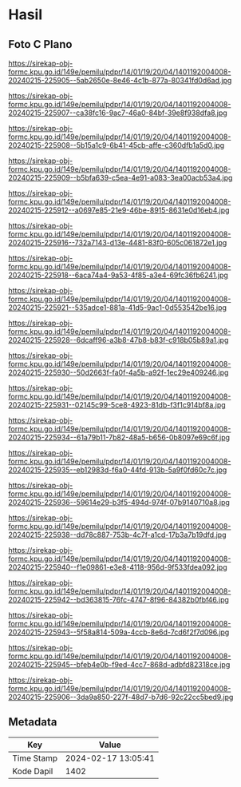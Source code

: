 # Hasil

## Foto C Plano

https://sirekap-obj-formc.kpu.go.id/149e/pemilu/pdpr/14/01/19/20/04/1401192004008-20240215-225905--5ab2650e-8e46-4c1b-877a-80341fd0d6ad.jpg

https://sirekap-obj-formc.kpu.go.id/149e/pemilu/pdpr/14/01/19/20/04/1401192004008-20240215-225907--ca38fc16-9ac7-46a0-84bf-39e8f938dfa8.jpg

https://sirekap-obj-formc.kpu.go.id/149e/pemilu/pdpr/14/01/19/20/04/1401192004008-20240215-225908--5b15a1c9-6b41-45cb-affe-c360dfb1a5d0.jpg

https://sirekap-obj-formc.kpu.go.id/149e/pemilu/pdpr/14/01/19/20/04/1401192004008-20240215-225909--b5bfa639-c5ea-4e91-a083-3ea00acb53a4.jpg

https://sirekap-obj-formc.kpu.go.id/149e/pemilu/pdpr/14/01/19/20/04/1401192004008-20240215-225912--a0697e85-21e9-46be-8915-8631e0d16eb4.jpg

https://sirekap-obj-formc.kpu.go.id/149e/pemilu/pdpr/14/01/19/20/04/1401192004008-20240215-225916--732a7143-d13e-4481-83f0-605c061872e1.jpg

https://sirekap-obj-formc.kpu.go.id/149e/pemilu/pdpr/14/01/19/20/04/1401192004008-20240215-225918--6aca74a4-9a53-4f85-a3e4-69fc36fb6241.jpg

https://sirekap-obj-formc.kpu.go.id/149e/pemilu/pdpr/14/01/19/20/04/1401192004008-20240215-225921--535adce1-881a-41d5-9ac1-0d553542be16.jpg

https://sirekap-obj-formc.kpu.go.id/149e/pemilu/pdpr/14/01/19/20/04/1401192004008-20240215-225928--6dcaff96-a3b8-47b8-b83f-c918b05b89a1.jpg

https://sirekap-obj-formc.kpu.go.id/149e/pemilu/pdpr/14/01/19/20/04/1401192004008-20240215-225930--50d2663f-fa0f-4a5b-a92f-1ec29e409246.jpg

https://sirekap-obj-formc.kpu.go.id/149e/pemilu/pdpr/14/01/19/20/04/1401192004008-20240215-225931--02145c99-5ce8-4923-81db-f3f1c914bf8a.jpg

https://sirekap-obj-formc.kpu.go.id/149e/pemilu/pdpr/14/01/19/20/04/1401192004008-20240215-225934--61a79b11-7b82-48a5-b656-0b8097e69c6f.jpg

https://sirekap-obj-formc.kpu.go.id/149e/pemilu/pdpr/14/01/19/20/04/1401192004008-20240215-225935--eb12983d-f6a0-44fd-913b-5a9f0fd60c7c.jpg

https://sirekap-obj-formc.kpu.go.id/149e/pemilu/pdpr/14/01/19/20/04/1401192004008-20240215-225936--59614e29-b3f5-494d-974f-07b9140710a8.jpg

https://sirekap-obj-formc.kpu.go.id/149e/pemilu/pdpr/14/01/19/20/04/1401192004008-20240215-225938--dd78c887-753b-4c7f-a1cd-17b3a7b19dfd.jpg

https://sirekap-obj-formc.kpu.go.id/149e/pemilu/pdpr/14/01/19/20/04/1401192004008-20240215-225940--f1e09861-e3e8-4118-956d-9f533fdea092.jpg

https://sirekap-obj-formc.kpu.go.id/149e/pemilu/pdpr/14/01/19/20/04/1401192004008-20240215-225942--bd363815-76fc-4747-8f96-84382b0fbf46.jpg

https://sirekap-obj-formc.kpu.go.id/149e/pemilu/pdpr/14/01/19/20/04/1401192004008-20240215-225943--5f58a814-509a-4ccb-8e6d-7cd6f2f7d096.jpg

https://sirekap-obj-formc.kpu.go.id/149e/pemilu/pdpr/14/01/19/20/04/1401192004008-20240215-225945--bfeb4e0b-f9ed-4cc7-868d-adbfd82318ce.jpg

https://sirekap-obj-formc.kpu.go.id/149e/pemilu/pdpr/14/01/19/20/04/1401192004008-20240215-225906--3da9a850-227f-48d7-b7d6-92c22cc5bed9.jpg


## Metadata

| Key        | Value               |
| ---------- | ------------------- |
| Time Stamp | 2024-02-17 13:05:41 |
| Kode Dapil | 1402                |



